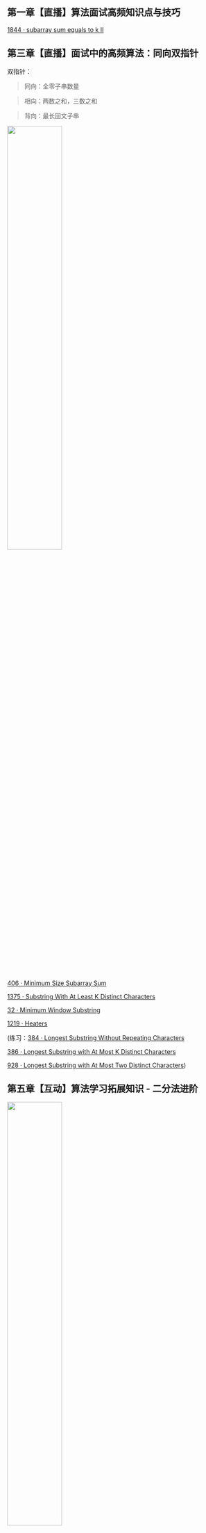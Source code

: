 ## 第一章【直播】算法面试高频知识点与技巧
[1844 · subarray sum equals to k II](https://github.com/mazexiaozhoulu/Leetcode-/blob/58172b3504aea63bf73eb74e2195c191cba27f8a/lintcode%201844%20%C2%B7%20subarray%20sum%20equals%20to%20k%20II.md)

## 第三章【直播】面试中的高频算法：同向双指针

双指针：

> 同向：全零子串数量

> 相向：两数之和，三数之和

> 背向：最长回文子串

<img src="https://user-images.githubusercontent.com/60911066/152033181-cfe5125a-705b-4d90-b774-5bf0f97ccbd0.jpg" width="50%" height="50%">

[406 · Minimum Size Subarray Sum](https://github.com/mazexiaozhoulu/Leetcode-/blob/d4602af78fad15b4b41d8b11ca68aa8e957dcfc6/leetcode.406%20%C2%B7%20Minimum%20Size%20Subarray%20Sum.md)

[1375 · Substring With At Least K Distinct Characters](https://github.com/mazexiaozhoulu/Leetcode-/blob/775d27ca91c4fa610d94dcc1435841e0184dc943/lintcode.1375%20%C2%B7%20Substring%20With%20At%20Least%20K%20Distinct%20Characters.md)

[32 · Minimum Window Substring](https://github.com/mazexiaozhoulu/Leetcode-/blob/205856d6dbece04180ecf2b6b0eacd5d66bf0f3b/lintcode.32%20%C2%B7%20Minimum%20Window%20Substring.md)

[1219 · Heaters](https://github.com/mazexiaozhoulu/Leetcode-/blob/d6cc1363a3e4e1aa739de57f0cbffde51e5c9ded/lintcode.1219%20%C2%B7%20Heaters.md)

(练习：[384 · Longest Substring Without Repeating Characters](https://github.com/mazexiaozhoulu/Leetcode-/blob/7e3bad3b2851d5fd11c3f34665f08af0ace78048/lintcode.384%20%C2%B7%20Longest%20Substring%20Without%20Repeating%20Characters.md)

[386 · Longest Substring with At Most K Distinct Characters](https://github.com/mazexiaozhoulu/Leetcode-/blob/cadfe114aa1f4ed5c2ef1f366128d4b37ac7c6f0/lintcode.386%20%C2%B7%20Longest%20Substring%20with%20At%20Most%20K%20Distinct%20Characters.md)

[928 · Longest Substring with At Most Two Distinct Characters](https://github.com/mazexiaozhoulu/Leetcode-/blob/9e41465c9843e63fe702455fa779305ebfe79b58/lintcode.928%20%C2%B7%20Longest%20Substring%20with%20At%20Most%20Two%20Distinct%20Characters.md))

## 第五章【互动】算法学习拓展知识 - 二分法进阶

<img src="https://user-images.githubusercontent.com/60911066/152246625-4b387f69-90f5-4681-93cc-d05258ac2584.png" width="50%" height="50%">

二分法标准模板

<img src="https://user-images.githubusercontent.com/60911066/152596201-d42200c5-f5c1-49d8-bdb0-cf225e6c6834.png" width="50%" height="50%">

[159 · Find Minimum in Rotated Sorted Array](https://github.com/mazexiaozhoulu/Leetcode-/blob/d8ad8717bcf630aa8886984b32bfec492bf7502d/lintcode.159%20%C2%B7%20Find%20Minimum%20in%20Rotated%20Sorted%20Array.md)

[183 · Wood Cut](https://github.com/mazexiaozhoulu/Leetcode-/blob/c039ca9bd9941e5a0ac87d7bd46786951e6a4800/lintcode.183%20%C2%B7%20Wood%20Cut.md)

练习([1507 · Shortest Subarray with Sum at Least K](https://github.com/mazexiaozhoulu/Leetcode-/blob/71b220a5e6e903c2a2aaebd79fcd8aaf8496fc94/lintcode.1507%20%C2%B7%20Shortest%20Subarray%20with%20Sum%20at%20Least%20K.md)

[1272 · Kth Smallest Element in a Sorted Matrix](https://github.com/mazexiaozhoulu/Leetcode-/blob/15c906597f6749c0e464dd4c2754db72346c4443/lintcode.1272%20%C2%B7%20Kth%20Smallest%20Element%20in%20a%20Sorted%20Matrix.md)

[460 · Find K Closest Elements](https://github.com/mazexiaozhoulu/Leetcode-/blob/33a7e8776746b6c6a8ae33d607c03ab3e3931aca/lintcode%20460%20%C2%B7%20Find%20K%20Closest%20Elements.md)

[75 · Find Peak Element](https://github.com/mazexiaozhoulu/Leetcode-/blob/e0c4380f7f3477bdfa0247af2f91cd6a3ba10a4c/lintcode.75%20%C2%B7%20Find%20Peak%20Element.md)）
## 第六章 滑窗型双指针与隔板法

[1849 · Grumpy Bookstore Owner](https://github.com/mazexiaozhoulu/Leetcode-/blob/aa1f0c01ff76709637556fd134f0e1384cb31918/lintcode.1849%20%C2%B7%20Grumpy%20Bookstore%20Owner.md)

<img src="https://user-images.githubusercontent.com/60911066/152465097-72b2f2cb-4f5b-4acd-a2a1-5a33d854172a.png" width="50%" height="50%">

[151 · Best Time to Buy and Sell Stock III]超时隔板法

<img src="https://user-images.githubusercontent.com/60911066/152468036-34357720-c046-4cf8-8f27-2d92f4006cf1.png" width="50%" height="50%">

## 第七章【互动】BFS基础知识回顾

基础模版

<img src="https://user-images.githubusercontent.com/60911066/152627082-1942aae3-40b4-4359-a177-6eb9ba93f3ae.png" width="30%" height="30%">

分层模版

<img src="https://user-images.githubusercontent.com/60911066/152627247-637cf937-2346-44a8-a8e0-af8fbd1fe31a.png" width="30%" height="30%">

分层模版优化 字典优化

<img src="https://user-images.githubusercontent.com/60911066/152655839-a89e6c17-f6e9-4755-a8bc-b5ffd7363b9b.png" width="30%" height="30%"> 

拓扑排序

<img src="https://user-images.githubusercontent.com/60911066/152627633-59e71af5-e19d-4d4c-8d5a-ab434e10cbc3.png" width="50%" height="50%"> 

[630 · Knight Shortest Path II](https://github.com/mazexiaozhoulu/Leetcode-/blob/9d22fa873b476c1a4640c5e00fe1d2d95919c741/lintcode.630%20%C2%B7%20Knight%20Shortest%20Path%20II.md)

## 第八章【互动】DFS课前预习内容

[1181 · Diameter of Binary Tree](https://github.com/mazexiaozhoulu/Leetcode-/blob/fa24ffcea82a6ffce4cacad81291a11581ed3570/lintcode.1181%20%C2%B7%20Diameter%20of%20Binary%20Tree.md)

## 第九章【直播】BFS进阶与最短路算法

BFS 的运用场景

>连通块，

>拓扑，

>最短路径

[1565 · Modern Ludo I](https://github.com/mazexiaozhoulu/Leetcode-/blob/f78df923c7d74a68d8a3e80239c42d0bc66e027a/lintcode.1565%20%C2%B7%20Modern%20Ludo%20I.md)

[The Maze III](https://github.com/mazexiaozhoulu/Leetcode-/blob/d85f8bda5781890c2085167b11c5db8394123b74/lintcode.789%20%C2%B7%20The%20Maze%20III.md)

练习
（[The Maze](https://github.com/mazexiaozhoulu/Leetcode-/blob/3caed35bb4a1d0a17e4f4de7bf10f5990c9acaee/lintcode.787%20%C2%B7%20The%20Maze.md)

[1911 · As Far from Land as Possible](https://github.com/mazexiaozhoulu/Leetcode-/blob/main/lintcode.1911%20%C2%B7%20As%20Far%20from%20Land%20as%20Possible.md)）
